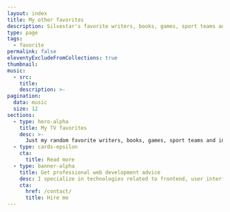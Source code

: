 ```yaml
---
layout: index
title: My other favorites
description: Silvestar's favorite writers, books, games, sport teams and individuals, and more.
type: page
tags:
  - favorite
permalink: false
eleventyExcludeFromCollections: true
thumbnail:
music:
  - src:
    title:
    description: >-
pagination:
  data: music
  size: 12
sections:
  - type: hero-alpha
    title: My TV favorites
    desc: >-
      Just my random favorite writers, books, games, sport teams and individuals, and other.
  - type: cards-epsilon
    cta:
      title: Read more
  - type: banner-alpha
    title: Get professional web development advice
    desc: I specialize in technologies related to frontend, user interface, and website development.
    cta:
      href: /contact/
      title: Hire me
---
```

